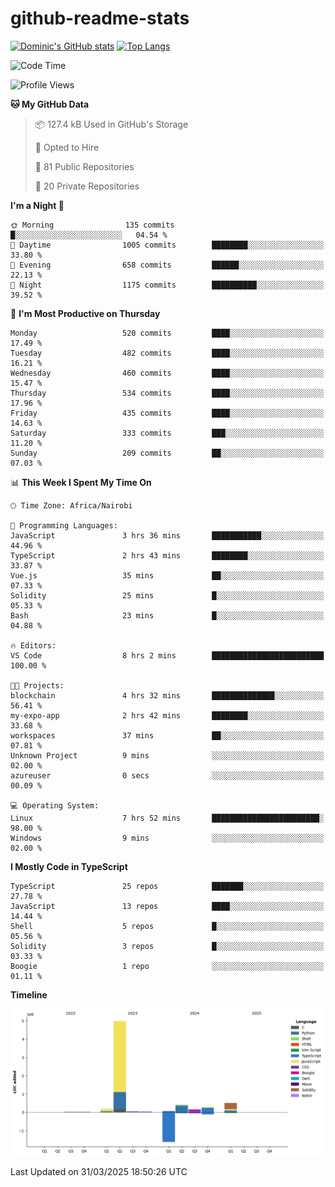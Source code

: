 # github-readme-stats
[![Dominic's GitHub stats](https://github-readme-stats.vercel.app/api?username=Domengo&show_icons=true)](https://github.com/anuraghazra/github-readme-stats)
[![Top Langs](https://github-readme-stats.vercel.app/api/top-langs/?username=Domengo&show_icons=true)](https://github.com/Domengo/github-readme-stats)

<!--START_SECTION:waka-->
![Code Time](http://img.shields.io/badge/Code%20Time-1%2C065%20hrs%209%20mins-blue)

![Profile Views](http://img.shields.io/badge/Profile%20Views-0-blue)

**🐱 My GitHub Data** 

> 📦 127.4 kB Used in GitHub's Storage 
 > 
> 💼 Opted to Hire
 > 
> 📜 81 Public Repositories 
 > 
> 🔑 20 Private Repositories 
 > 
**I'm a Night 🦉** 

```text
🌞 Morning                135 commits         █░░░░░░░░░░░░░░░░░░░░░░░░   04.54 % 
🌆 Daytime                1005 commits        ████████░░░░░░░░░░░░░░░░░   33.80 % 
🌃 Evening                658 commits         ██████░░░░░░░░░░░░░░░░░░░   22.13 % 
🌙 Night                  1175 commits        ██████████░░░░░░░░░░░░░░░   39.52 % 
```
📅 **I'm Most Productive on Thursday** 

```text
Monday                   520 commits         ████░░░░░░░░░░░░░░░░░░░░░   17.49 % 
Tuesday                  482 commits         ████░░░░░░░░░░░░░░░░░░░░░   16.21 % 
Wednesday                460 commits         ████░░░░░░░░░░░░░░░░░░░░░   15.47 % 
Thursday                 534 commits         ████░░░░░░░░░░░░░░░░░░░░░   17.96 % 
Friday                   435 commits         ████░░░░░░░░░░░░░░░░░░░░░   14.63 % 
Saturday                 333 commits         ███░░░░░░░░░░░░░░░░░░░░░░   11.20 % 
Sunday                   209 commits         ██░░░░░░░░░░░░░░░░░░░░░░░   07.03 % 
```


📊 **This Week I Spent My Time On** 

```text
🕑︎ Time Zone: Africa/Nairobi

💬 Programming Languages: 
JavaScript               3 hrs 36 mins       ███████████░░░░░░░░░░░░░░   44.96 % 
TypeScript               2 hrs 43 mins       ████████░░░░░░░░░░░░░░░░░   33.87 % 
Vue.js                   35 mins             ██░░░░░░░░░░░░░░░░░░░░░░░   07.33 % 
Solidity                 25 mins             █░░░░░░░░░░░░░░░░░░░░░░░░   05.33 % 
Bash                     23 mins             █░░░░░░░░░░░░░░░░░░░░░░░░   04.88 % 

🔥 Editors: 
VS Code                  8 hrs 2 mins        █████████████████████████   100.00 % 

🐱‍💻 Projects: 
blockchain               4 hrs 32 mins       ██████████████░░░░░░░░░░░   56.41 % 
my-expo-app              2 hrs 42 mins       ████████░░░░░░░░░░░░░░░░░   33.68 % 
workspaces               37 mins             ██░░░░░░░░░░░░░░░░░░░░░░░   07.81 % 
Unknown Project          9 mins              ░░░░░░░░░░░░░░░░░░░░░░░░░   02.00 % 
azureuser                0 secs              ░░░░░░░░░░░░░░░░░░░░░░░░░   00.09 % 

💻 Operating System: 
Linux                    7 hrs 52 mins       ████████████████████████░   98.00 % 
Windows                  9 mins              ░░░░░░░░░░░░░░░░░░░░░░░░░   02.00 % 
```

**I Mostly Code in TypeScript** 

```text
TypeScript               25 repos            ███████░░░░░░░░░░░░░░░░░░   27.78 % 
JavaScript               13 repos            ████░░░░░░░░░░░░░░░░░░░░░   14.44 % 
Shell                    5 repos             █░░░░░░░░░░░░░░░░░░░░░░░░   05.56 % 
Solidity                 3 repos             █░░░░░░░░░░░░░░░░░░░░░░░░   03.33 % 
Boogie                   1 repo              ░░░░░░░░░░░░░░░░░░░░░░░░░   01.11 % 
```



**Timeline**

![Lines of Code chart](https://raw.githubusercontent.com/Domengo/Domengo/main/assets/bar_graph.png)


 Last Updated on 31/03/2025 18:50:26 UTC
<!--END_SECTION:waka-->


